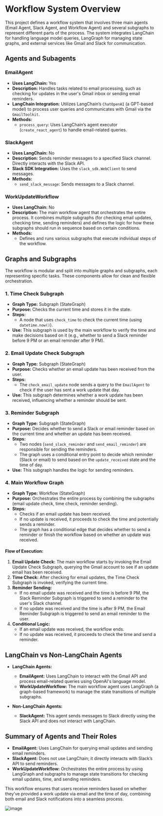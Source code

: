 # Workflow System Overview

This project defines a workflow system that involves three main agents (Email Agent, Slack Agent, and Workflow Agent) and several subgraphs to represent different parts of the process. The system integrates LangChain for handling language model queries, LangGraph for managing state graphs, and external services like Gmail and Slack for communication.

## Agents and Subagents

### EmailAgent

- **Uses LangChain:** Yes
- **Description:** Handles tasks related to email processing, such as checking for updates in the user's Gmail inbox or sending email reminders.
- **LangChain Integration:** Utilizes LangChain’s `ChatOpenAI` (a GPT-based model) to process user queries and communicates with Gmail via the `GmailToolkit`.
- **Methods:**
  - `process_query`: Uses LangChain’s agent executor (`create_react_agent`) to handle email-related queries.

### SlackAgent

- **Uses LangChain:** No
- **Description:** Sends reminder messages to a specified Slack channel. Directly interacts with the Slack API.
- **Slack SDK Integration:** Uses the `slack_sdk.WebClient` to send messages.
- **Methods:**
  - `send_slack_message`: Sends messages to a Slack channel.

### WorkUpdateWorkflow

- **Uses LangChain:** No
- **Description:** The main workflow agent that orchestrates the entire process. It combines multiple subgraphs (for checking email updates, checking time, sending reminders) and defines the logic for how these subgraphs should run in sequence based on certain conditions.
- **Methods:**
  - Defines and runs various subgraphs that execute individual steps of the workflow.

## Graphs and Subgraphs

The workflow is modular and split into multiple graphs and subgraphs, each representing specific tasks. These components allow for clean and flexible orchestration.

### 1. Time Check Subgraph

- **Graph Type:** Subgraph (StateGraph)
- **Purpose:** Checks the current time and stores it in the state.
- **Steps:**
  - A node that uses `check_time` to check the current time (using `datetime.now()`).
- **Use:** This subgraph is used by the main workflow to verify the time and make decisions based on it (e.g., whether to send a Slack reminder before 9 PM or an email reminder after 9 PM).

### 2. Email Update Check Subgraph

- **Graph Type:** Subgraph (StateGraph)
- **Purpose:** Checks whether an email update has been received from the user.
- **Steps:**
  - The `check_email_update` node sends a query to the `EmailAgent` to check if the user has sent a work update that day.
- **Use:** This subgraph determines whether a work update has been received, influencing whether a reminder should be sent.

### 3. Reminder Subgraph

- **Graph Type:** Subgraph (StateGraph)
- **Purpose:** Decides whether to send a Slack or email reminder based on the current time and whether an update has been received.
- **Steps:**
  - Two nodes (`send_slack_reminder` and `send_email_reminder`) are responsible for sending the reminders.
  - The graph uses a conditional entry point to decide which reminder (Slack or email) to send based on the `update_received` state and the time of day.
- **Use:** This subgraph handles the logic for sending reminders.

### 4. Main Workflow Graph

- **Graph Type:** Workflow (StateGraph)
- **Purpose:** Orchestrates the entire process by combining the subgraphs (email update check, time check, reminder sending).
- **Steps:**
  - Checks if an email update has been received.
  - If no update is received, it proceeds to check the time and potentially sends a reminder.
  - The graph has a conditional edge that decides whether to send a reminder or finish the workflow based on whether an update was received.

#### Flow of Execution:

1. **Email Update Check:** The main workflow starts by invoking the Email Update Check Subgraph, querying the Gmail account to see if an update email has been received.
2. **Time Check:** After checking for email updates, the Time Check Subgraph is invoked, verifying the current time.
3. **Reminder Sending:** 
   - If no email update was received and the time is before 9 PM, the Slack Reminder Subgraph is triggered to send a reminder to the user's Slack channel.
   - If no update was received and the time is after 9 PM, the Email Reminder Subgraph is triggered to send an email reminder to the user.
4. **Conditional Logic:** 
   - If an email update was received, the workflow ends.
   - If no update was received, it proceeds to check the time and send a reminder.

## LangChain vs Non-LangChain Agents

- **LangChain Agents:**
  - **EmailAgent:** Uses LangChain to interact with the Gmail API and process email-related queries using OpenAI's language model.
  - **WorkUpdateWorkflow:** The main workflow agent uses LangGraph (a graph-based framework) to manage the state transitions of multiple subgraphs.
  
- **Non-LangChain Agents:**
  - **SlackAgent:** This agent sends messages to Slack directly using the Slack API and does not interact with LangChain.

## Summary of Agents and Their Roles

- **EmailAgent:** Uses LangChain for querying email updates and sending email reminders.
- **SlackAgent:** Does not use LangChain; it directly interacts with Slack’s API to send reminders.
- **WorkUpdateWorkflow:** Orchestrates the entire process by using LangGraph and subgraphs to manage state transitions for checking email updates, time, and sending reminders.

This workflow ensures that users receive reminders based on whether they’ve provided a work update via email and the time of day, combining both email and Slack notifications into a seamless process.

![image](https://github.com/user-attachments/assets/3d0c79d0-3988-456f-887b-add49ec5a914)
